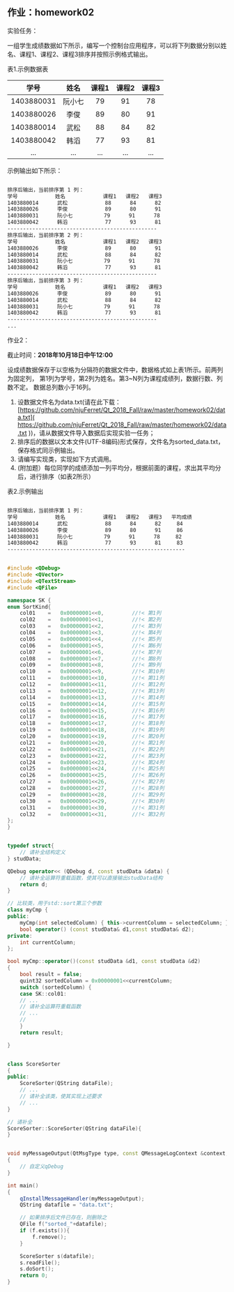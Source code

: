## 作业：homework02 

实验任务：

一组学生成绩数据如下所示，编写一个控制台应用程序，可以将下列数据分别以姓名、课程1、课程2、课程3排序并按照示例格式输出。

表1.示例数据表

| 学号     |姓名  |课程1|课程2|课程3|
|:--------:|:----:|:---:|:---:|:---:|
|1403880031|阮小七|79   |91   |78   |
|1403880026|李俊  |89   |80   |91   |
|1403880014|武松  |88   |84   |82   |
|1403880042|韩滔  |77   |93   |81   |
|...       |...   |...  |...  |...  |


示例输出如下所示：

``` bash

排序后输出，当前排序第 1 列：
学号            姓名            课程1   课程2   课程3   
1403880014      武松            88      84      82      
1403880026      李俊            89      80      91      
1403880031      阮小七          79      91      78      
1403880042      韩滔            77      93      81      
------------------------------------------------
排序后输出，当前排序第 2 列：
学号            姓名            课程1   课程2   课程3  
1403880026      李俊            89      80      91     
1403880014      武松            88      84      82      
1403880031      阮小七          79      91      78      
1403880042      韩滔            77      93      81    
------------------------------------------------
排序后输出，当前排序第 3 列：
学号            姓名            课程1   课程2   课程3  
1403880026      李俊            89      80      91      
1403880014      武松            88      84      82      
1403880031      阮小七          79      91      78      
1403880042      韩滔            77      93      81    
------------------------------------------------
...
```
作业2：

截止时间：**2018年10月18日中午12:00**

设成绩数据保存于以空格为分隔符的数据文件中，数据格式如上表1所示。前两列为固定列，
第1列为学号，第2列为姓名。第3~N列为课程成绩列，数据行数、列数不定。
数据总列数小于16列。

1. 设数据文件名为data.txt(请在此下载：[https://github.com/njuFerret/Qt_2018_Fall/raw/master/homework02/data.txt]( https://github.com/njuFerret/Qt_2018_Fall/raw/master/homework02/data.txt ))，请从数据文件导入数据后实现实验一任务；
2. 排序后的数据以文本文件(UTF-8编码)形式保存，文件名为sorted_data.txt，保存格式同示例输出。
3. 请编写实现类，实现如下方式调用。
4. (附加题）每位同学的成绩添加一列平均分，根据前面的课程，求出其平均分后，进行排序（如表2所示）


表2.示例输出
``` bash

排序后输出，当前排序第 1 列：
学号            姓名            课程1   课程2   课程3   平均成绩
1403880014      武松            88      84      82     84
1403880026      李俊            89      80      91     86 
1403880031      阮小七          79      91      78     82 
1403880042      韩滔            77      93      81     83 
---------------------------------------------------------
```


```cpp

#include <QDebug>
#include <QVector>
#include <QTextStream>
#include <QFile>

namespace SK {
enum SortKind{
    col01    =   0x00000001<<0,         //!< 第1列
    col02    =   0x00000001<<1,         //!< 第2列
    col03    =   0x00000001<<2,         //!< 第3列
    col04    =   0x00000001<<3,         //!< 第4列
    col05    =   0x00000001<<4,         //!< 第5列
    col06    =   0x00000001<<5,         //!< 第6列
    col07    =   0x00000001<<6,         //!< 第7列
    col08    =   0x00000001<<7,         //!< 第8列
    col09    =   0x00000001<<8,         //!< 第9列
    col10    =   0x00000001<<9,         //!< 第10列
    col11    =   0x00000001<<10,        //!< 第11列
    col12    =   0x00000001<<11,        //!< 第12列
    col13    =   0x00000001<<12,        //!< 第13列
    col14    =   0x00000001<<13,        //!< 第14列
    col15    =   0x00000001<<14,        //!< 第15列
    col16    =   0x00000001<<15,        //!< 第16列
    col17    =   0x00000001<<16,        //!< 第17列
    col18    =   0x00000001<<17,        //!< 第18列
    col19    =   0x00000001<<18,        //!< 第19列
    col20    =   0x00000001<<19,        //!< 第20列
    col21    =   0x00000001<<20,        //!< 第21列
    col22    =   0x00000001<<21,        //!< 第22列
    col23    =   0x00000001<<22,        //!< 第23列
    col24    =   0x00000001<<23,        //!< 第24列
    col25    =   0x00000001<<24,        //!< 第25列
    col26    =   0x00000001<<25,        //!< 第26列
    col27    =   0x00000001<<26,        //!< 第27列
    col28    =   0x00000001<<27,        //!< 第28列
    col29    =   0x00000001<<28,        //!< 第29列
    col30    =   0x00000001<<29,        //!< 第30列
    col31    =   0x00000001<<30,        //!< 第31列
    col32    =   0x00000001<<31,        //!< 第32列
};
}


typedef struct{
    // 请补全结构定义
} studData;

QDebug operator<< (QDebug d, const studData &data) {
    // 请补全运算符重载函数，使其可以直接输出studData结构
    return d;
}

// 比较类，用于std::sort第三个参数
class myCmp {
public:
    myCmp(int selectedColumn) { this->currentColumn = selectedColumn; }
    bool operator() (const studData& d1,const studData& d2);
private:
    int currentColumn;
};

bool myCmp::operator()(const studData &d1, const studData &d2)
{
    bool result = false;
    quint32 sortedColumn = 0x00000001<<currentColumn;
    switch (sortedColumn) {
    case SK::col01:
    // ...
    // 请补全运算符重载函数
    // ...
    //
    }
    return result;

}


class ScoreSorter
{
public:
    ScoreSorter(QString dataFile);
    // ...
    // 请补全该类，使其实现上述要求
    // ...    
}

// 请补全
ScoreSorter::ScoreSorter(QString dataFile){
}


void myMessageOutput(QtMsgType type, const QMessageLogContext &context, const QString &msg)
{
    // 自定义qDebug
}

int main()
{
    qInstallMessageHandler(myMessageOutput);
    QString datafile = "data.txt";

    // 如果排序后文件已存在，则删除之
    QFile f("sorted_"+datafile);
    if (f.exists()){
        f.remove();
    }

    ScoreSorter s(datafile); 
    s.readFile(); 
    s.doSort();
    return 0;
}
```
